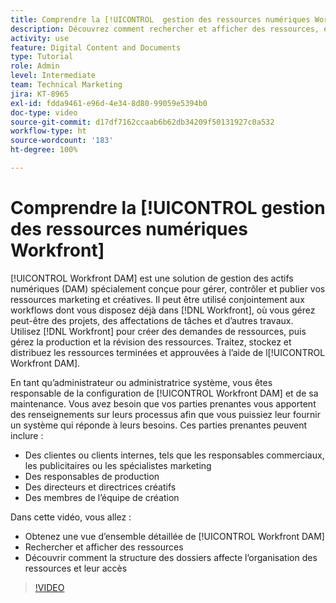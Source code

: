 ```yaml
---
title: Comprendre la [!UICONTROL  gestion des ressources numériques Workfront]
description: Découvrez comment rechercher et afficher des ressources, et comment la structure de dossiers affecte l’organisation des ressources et l’accès à [!UICONTROL Workfront DAM].
activity: use
feature: Digital Content and Documents
type: Tutorial
role: Admin
level: Intermediate
team: Technical Marketing
jira: KT-8965
exl-id: fdda9461-e96d-4e34-8d80-99059e5394b0
doc-type: video
source-git-commit: d17df7162ccaab6b62db34209f50131927c0a532
workflow-type: ht
source-wordcount: '183'
ht-degree: 100%

---
```


# Comprendre la [!UICONTROL gestion des ressources numériques Workfront]

[!UICONTROL Workfront DAM] est une solution de gestion des actifs numériques (DAM) spécialement conçue pour gérer, contrôler et publier vos ressources marketing et créatives. Il peut être utilisé conjointement aux workflows dont vous disposez déjà dans [!DNL Workfront], où vous gérez peut-être des projets, des affectations de tâches et d’autres travaux. Utilisez [!DNL Workfront] pour créer des demandes de ressources, puis gérez la production et la révision des ressources. Traitez, stockez et distribuez les ressources terminées et approuvées à l’aide de l[!UICONTROL Workfront DAM].


En tant qu’administrateur ou administratrice système, vous êtes responsable de la configuration de [!UICONTROL Workfront DAM] et de sa maintenance. Vous avez besoin que vos parties prenantes vous apportent des renseignements sur leurs processus afin que vous puissiez leur fournir un système qui réponde à leurs besoins. Ces parties prenantes peuvent inclure :

* Des clientes ou clients internes, tels que les responsables commerciaux, les publicitaires ou les spécialistes marketing
* Des responsables de production
* Des directeurs et directrices créatifs
* Des membres de l’équipe de création

Dans cette vidéo, vous allez :

* Obtenez une vue d’ensemble détaillée de [!UICONTROL Workfront DAM]
* Rechercher et afficher des ressources
* Découvrir comment la structure des dossiers affecte l’organisation des ressources et leur accès

>[!VIDEO](https://video.tv.adobe.com/v/3420102/?quality=12&learn=on&enablevpops&captions=fre_fr)
